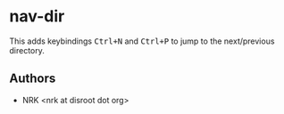 # nav-dir

This adds keybindings <kbd>Ctrl+N</kbd> and <kbd>Ctrl+P</kbd> to jump to the
next/previous directory.

## Authors

* NRK \<nrk at disroot dot org>

